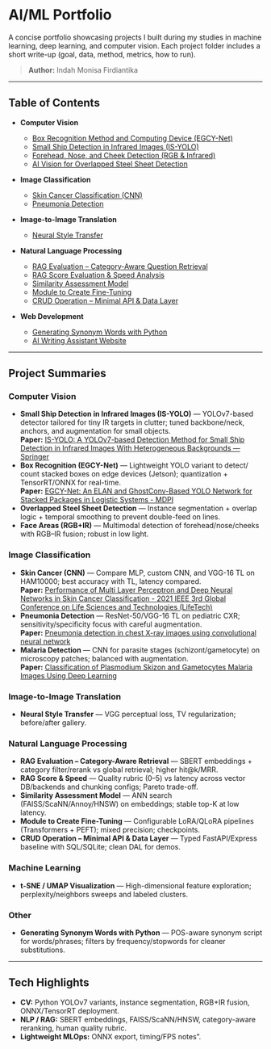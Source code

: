 

# AI/ML Portfolio

A concise portfolio showcasing projects I built during my studies in machine learning, deep learning, and computer vision. Each project folder includes a short write-up (goal, data, method, metrics, how to run). 

> **Author:** Indah Monisa Firdiantika

---

## Table of Contents

* **Computer Vision**

  * [Box Recognition Method and Computing Device (EGCY-Net)](./Computer%20Vision/Box%20Recognition%20%28EGCY-Net%29/README.md)
  * [Small Ship Detection in Infrared Images (IS-YOLO)](./Computer%20Vision/Small%20Ship%20Detection%20%28IS-YOLO%29/README.md)
  * [Forehead, Nose, and Cheek Detection (RGB & Infrared)](./Computer%20Vision/Face%20Areas%20%28RGB+IR%29/README.md)
  * [AI Vision for Overlapped Steel Sheet Detection](./Computer%20Vision/Overlapped%20Steel%20Sheet%20Detection/README.md)

* **Image Classification**

  * [Skin Cancer Classification (CNN)](./Image%20Classification/Skin%20Cancer%20Classification%20%28CNN%29/README.md)
  * [Pneumonia Detection](./Image%20Classification/Pneumonia%20Detection/README.md)

* **Image-to-Image Translation**

  * [Neural Style Transfer](./Image-to-Image/Neural%20Style%20Transfer/README.md)

* **Natural Language Processing**

  * [RAG Evaluation – Category-Aware Question Retrieval](./NLP/RAG%20Evaluation/README.md)
  * [RAG Score Evaluation & Speed Analysis](./NLP/RAG%20Score%20&%20Speed/README.md)
  * [Similarity Assessment Model](./NLP/RAG%20Similarity%20Assessment/README.md)
  * [Module to Create Fine-Tuning](./NLP/Module%20to%20Create%20Fine-Tuning/README.md)
  * [CRUD Operation – Minimal API & Data Layer](./NLP/CRUD%20Operation%20–%20Minimal%20API%20&%20Data%20Layer/README.md)


* **Web Development**

  * [Generating Synonym Words with Python](./Web%20Development/Generating%20Synonym%20Words%20with%20Python/README.md)
  * [AI Writing Assistant Website](./Web%20Development/AI%20Writing%20Assistant%20Website/README.md)

---

## Project Summaries

### Computer Vision

* **Small Ship Detection in Infrared Images (IS-YOLO)** — YOLOv7-based detector tailored for tiny IR targets in clutter; tuned backbone/neck, anchors, and augmentation for small objects. <br>
 **Paper:** [IS-YOLO: A YOLOv7-based Detection Method for Small Ship Detection in Infrared Images With Heterogeneous Backgrounds — Springer](https://link.springer.com/article/10.1007/s12555-024-0044-8)
* **Box Recognition (EGCY-Net)** — Lightweight YOLO variant to detect/ count stacked boxes on edge devices (Jetson); quantization + TensorRT/ONNX for real-time. <br>
  **Paper:** [EGCY-Net: An ELAN and GhostConv-Based YOLO Network for Stacked Packages in Logistic Systems - MDPI](https://www.mdpi.com/2076-3417/14/7/2763)
* **Overlapped Steel Sheet Detection** — Instance segmentation + overlap logic + temporal smoothing to prevent double-feed on lines.
* **Face Areas (RGB+IR)** — Multimodal detection of forehead/nose/cheeks with RGB–IR fusion; robust in low light.

### Image Classification

* **Skin Cancer (CNN)** — Compare MLP, custom CNN, and VGG-16 TL on HAM10000; best accuracy with TL, latency compared. <br>
  **Paper:** [Performance of Multi Layer Perceptron and Deep Neural Networks in Skin Cancer Classification - 2021 IEEE 3rd Global Conference on Life Sciences and Technologies (LifeTech) ](https://ieeexplore.ieee.org/document/9391876)
* **Pneumonia Detection** — ResNet-50/VGG-16 TL on pediatric CXR; sensitivity/specificity focus with careful augmentation. <br>
  **Paper:** [Pneumonia detection in chest X-ray images using convolutional neural network](https://pubs.aip.org/aip/acp/article-abstract/2499/1/020001/2827211/Pneumonia-detection-in-chest-X-ray-images-using?redirectedFrom=fulltext)
* **Malaria Detection** — CNN for parasite stages (schizont/gametocyte) on microscopy patches; balanced with augmentation. <br>
  **Paper:** [Classification of Plasmodium Skizon and Gametocytes Malaria Images Using Deep Learning](https://ieeexplore.ieee.org/document/9649676)

### Image-to-Image Translation

* **Neural Style Transfer** — VGG perceptual loss, TV regularization; before/after gallery.

### Natural Language Processing

* **RAG Evaluation – Category-Aware Retrieval** — SBERT embeddings + category filter/rerank vs global retrieval; higher hit@k/MRR.
* **RAG Score & Speed** — Quality rubric (0–5) vs latency across vector DB/backends and chunking configs; Pareto trade-off.
* **Similarity Assessment Model** — ANN search (FAISS/ScaNN/Annoy/HNSW) on embeddings; stable top-K at low latency.
* **Module to Create Fine-Tuning** — Configurable LoRA/QLoRA pipelines (Transformers + PEFT); mixed precision; checkpoints.
* **CRUD Operation – Minimal API & Data Layer** — Typed FastAPI/Express baseline with SQL/SQLite; clean DAL for demos.

### Machine Learning

* **t-SNE / UMAP Visualization** — High-dimensional feature exploration; perplexity/neighbors sweeps and labeled clusters.

### Other

* **Generating Synonym Words with Python** — POS-aware synonym script for words/phrases; filters by frequency/stopwords for cleaner substitutions.

---

## Tech Highlights

* **CV:** Python YOLOv7 variants, instance segmentation, RGB+IR fusion, ONNX/TensorRT deployment.
* **NLP / RAG:** SBERT embeddings, FAISS/ScaNN/HNSW, category-aware reranking, human quality rubric.
* **Lightweight MLOps:** ONNX export, timing/FPS notes”.

